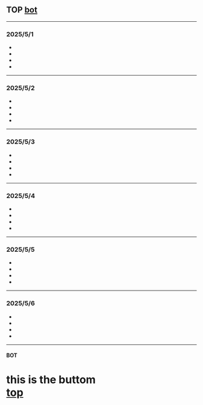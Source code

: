 ## TOP [bot](#bot)
---
### 2025/5/1
- 
- 
- 
- 
---
### 2025/5/2
- 
- 
- 
- 
---
### 2025/5/3
- 
- 
- 
- 
---
### 2025/5/4
- 
- 
- 
- 
---
### 2025/5/5
- 
- 
- 
- 
---
### 2025/5/6
- 
- 
- 
- 
---
#### BOT    
this is the buttom   
[top](#top)
=========
